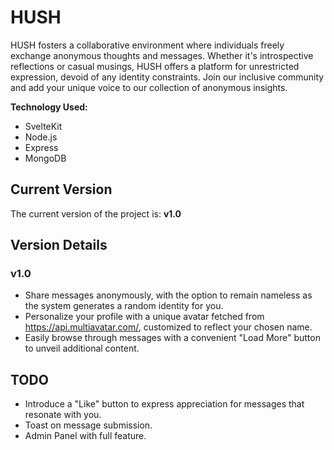 # HUSH

HUSH fosters a collaborative environment where individuals freely exchange anonymous thoughts and messages. Whether it's introspective reflections or casual musings, HUSH offers a platform for unrestricted expression, devoid of any identity constraints. Join our inclusive community and add your unique voice to our collection of anonymous insights.

**Technology Used:**
- SvelteKit
- Node.js
- Express
- MongoDB

## Current Version

The current version of the project is: **v1.0**

## Version Details

### v1.0

- Share messages anonymously, with the option to remain nameless as the system generates a random identity for you.
- Personalize your profile with a unique avatar fetched from https://api.multiavatar.com/, customized to reflect your chosen name.
- Easily browse through messages with a convenient "Load More" button to unveil additional content.

## TODO

- Introduce a "Like" button to express appreciation for messages that resonate with you.
- Toast on message submission.
- Admin Panel with full feature. 
